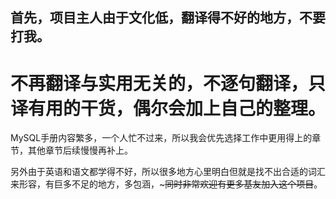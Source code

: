 ## 首先，项目主人由于文化低，翻译得不好的地方，不要打我。

# 不再翻译与实用无关的，不逐句翻译，只译有用的干货，偶尔会加上自己的整理。

MySQL手册内容繁多，一个人忙不过来，所以我会优先选择工作中更用得上的章节，其他章节后续慢慢再补上。

另外由于英语和语文都学得不好，所以很多地方心里明白但就是找不出合适的词汇来形容，有巨多不足的地方，多包涵，~~~同时非常欢迎有更多基友加入这个项目~~。